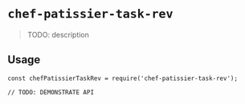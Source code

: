 # `chef-patissier-task-rev`

> TODO: description

## Usage

```
const chefPatissierTaskRev = require('chef-patissier-task-rev');

// TODO: DEMONSTRATE API
```
